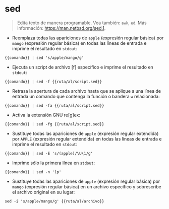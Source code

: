 # sed

> Edita texto de manera programable.
> Vea también: `awk`, `ed`.
> Más información: <https://man.netbsd.org/sed.1>.

- Reemplaza todas las apariciones de `apple` (expresión regular básica) por `mango` (expresión regular básica) en todas las líneas de entrada e imprime el resultado en `stdout`:

`{{comando}} | sed 's/apple/mango/g'`

- Ejecuta un script de archivo [f] específico e imprime el resultado en `stdout`:

`{{comando}} | sed -f {{ruta/al/script.sed}}`

- Retrasa la apertura de cada archivo hasta que se aplique a una línea de entrada un comando que contenga la función o bandera `w` relacionada:

`{{comando}} | sed -fa {{ruta/al/script.sed}}`

- Activa la extensión GNU re[g]ex:

`{{comando}} | sed -fg {{ruta/al/script.sed}}`

- Sustituye todas las apariciones de `apple` (expresión regular extendida) por `APPLE` (expresión regular extendida) en todas las líneas de entrada e imprime el resultado en `stdout`:

`{{comando}} | sed -E 's/(apple)/\U\1/g'`

- Imprime sólo la primera línea en `stdout`:

`{{comando}} | sed -n '1p'`

- Sustituye todas las apariciones de `apple` (expresión regular básica) por `mango` (expresión regular básica) en un archivo específico y sobrescribe el archivo original en su lugar:

`sed -i 's/apple/mango/g' {{ruta/al/archivo}}`

